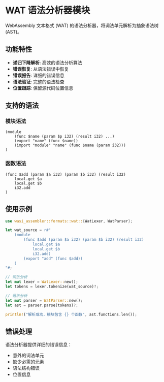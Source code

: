 # WAT 语法分析器模块

WebAssembly 文本格式 (WAT) 的语法分析器，将词法单元解析为抽象语法树 (AST)。

## 功能特性

- **递归下降解析**: 高效的语法分析算法
- **错误恢复**: 从语法错误中恢复
- **错误报告**: 详细的错误信息
- **语法验证**: 完整的语法检查
- **位置跟踪**: 保留源代码位置信息

## 支持的语法

### 模块语法
```wat
(module
    (func $name (param $p i32) (result i32) ...)
    (export "name" (func $name))
    (import "module" "name" (func $name (param i32)))
)
```

### 函数语法
```wat
(func $add (param $a i32) (param $b i32) (result i32)
    local.get $a
    local.get $b
    i32.add
)
```

## 使用示例

```rust
use wasi_assembler::formats::wat::{WatLexer, WatParser};

let wat_source = r#"
    (module
        (func $add (param $a i32) (param $b i32) (result i32)
            local.get $a
            local.get $b
            i32.add)
        (export "add" (func $add))
    )
"#;

// 词法分析
let mut lexer = WatLexer::new();
let tokens = lexer.tokenize(wat_source)?;

// 语法分析
let mut parser = WatParser::new();
let ast = parser.parse(tokens)?;

println!("解析成功，模块包含 {} 个函数", ast.functions.len());
```

## 错误处理

语法分析器提供详细的错误信息：
- 意外的词法单元
- 缺少必需的元素
- 语法结构错误
- 位置信息